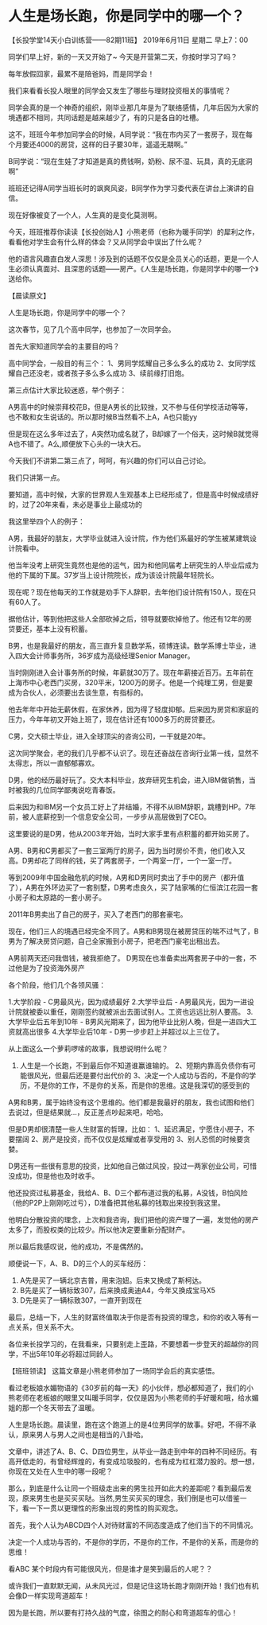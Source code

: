 # 人生是场长跑，你是同学中的哪一个？
【长投学堂14天小白训练营——82期11班】
2019年6月11日 星期二 早上7：00

同学们早上好，新的一天又开始了~ 今天是开营第二天，你按时学习了吗？

每年放假回家，最累不是陪爸妈，而是同学会！

我们来看看长投人眼里的同学会又发生了哪些与理财投资相关的事情呢？

同学会真的是一个神奇的组织，刚毕业那几年是为了联络感情，几年后因为大家的境遇都不相同，共同话题是越来越少了，有的只是各自的吐槽。

这不，班班今年参加同学会的时候，A同学说：“我在市内买了一套房子，现在每个月要还4000的房贷，这样的日子要30年，遥遥无期啊。”

B同学说：“现在生娃了才知道是真的费钱啊，奶粉、尿不湿、玩具，真的无底洞啊”

班班还记得A同学当班长时的飒爽风姿，B同学作为学习委代表在讲台上演讲的自信。

现在好像被变了一个人，人生真的是变化莫测啊。

今天，班班推荐你读读【长投创始人】小熊老师（也称为暖手同学）的犀利之作，看看他对学生会有什么样的体会？又从同学会中误出了什么呢？

他的语言风趣直白发人深思！涉及到的话题不仅仅是全员关心的话题，更是一个人生必须认真面对、且深思的话题——房产。《人生是场长跑，你是同学中的哪一个》送给你。

【晨读原文】

人生是场长跑，你是同学中的哪一个？

这次春节，见了几个高中同学，也参加了一次同学会。

首先大家知道同学会的主要目的吗？

高中同学会，一般目的有三个：
1、男同学炫耀自己多么多么的成功
2、女同学炫耀自己还没老，或者孩子多么多么成功
3、续前缘打旧炮。

第三点估计大家比较迷惑，举个例子：

A男高中的时候崇拜校花B，但是A男长的比较挫，又不参与任何学校活动等等，也不敢和女生说话的。所以那时候B当然看不上A，A也只能yy

但是现在这么多年过去了，A突然功成名就了，B却嫁了一个俗夫，这时候B就觉得A也不错了。A么,顺便放下心头的一块大石。

今天我们不讲第二第三点了，呵呵，有兴趣的你们可以自己讨论。 

我们只讲第一点。

要知道，高中时候，大家的世界观人生观基本上已经形成了，但是高中时候成绩好的，过了20年来看，未必是事业上最成功的

我这里举四个人的例子：

A男，我最好的朋友，大学毕业就进入设计院，作为他们系最好的学生被某建筑设计院看中。

他当年没考上研究生竟然也是他的运气，因为和他同届考上研究生的人毕业后成为他的下属的下属。37岁当上设计院院长，成为该设计院最年轻院长。

现在呢？现在他每天的工作就是劝手下人辞职，去年他们设计院有150人，现在只有60人了。

据他估计，等到他把这些人全部砍掉之后，领导就要砍掉他了。他还有12年的房贷要还，基本上没有积蓄。

B男，也是我最好的朋友，高三直升复旦数学系，硕博连读。数学系博士毕业，进入四大会计师事务所，36岁成为高级经理Senior Manager。

当时刚刚进入会计事务所的时候，年薪就30万了。现在年薪接近百万。五年前在上海市中心老西门买房，320平米，1200万的房子。他是一个纯理工男，但是要成为合伙人，必须要出去谈生意，有指标的。

他去年年中开始无薪休假，在家休养，因为得了轻度抑郁。后来因为房贷和家庭的压力，今年年初又开始上班了，现在估计还有1000多万的房贷要还。

C男，交大硕士毕业，进入全球顶尖的咨询公司，一干就是20年。

这次同学聚会，老的我们几乎都不认识了。现在还奋战在咨询行业第一线，显然不太得志，所以一直郁郁寡欢。

D男，他的经历最好玩了。交大本科毕业，放弃研究生机会，进入IBM做销售，当时被我的几位同学鄙夷说吃青春饭。

后来因为和IBM另一个女员工好上了并结婚，不得不从IBM辞职，跳槽到HP。7年前，被人底薪挖到一个信息安全公司，一步步从高层做到了CEO。

这里要说的是D男，他从2003年开始，当时大家手里有点积蓄的都开始买房了。

A男、B男和C男都买了一套三室两厅的房子，因为当时房价不贵，他们收入又高。D男却花了同样的钱，买了两套房子，一个两室一厅，一个一室一厅。

等到2009年中国金融危机的时候，A男和D男同时卖出了手中的房产（都升值了），A男在外环边买了一套别墅，D男考虑良久，买了陆家嘴的仁恒滨江花园一套小房子和太原路的一套小房子。

2011年B男卖出了自己的房子，买入了老西门的那套豪宅。

现在，他们三人的境遇已经完全不同了。A男和B男现在被房贷压的喘不过气了，B男为了解决房贷问题，自己全家搬到小房子，把老西门豪宅出租出去。

A男前两天还问我借钱，被我拒绝了。
D男现在也准备卖出两套房子中的一套，不过他是为了投资海外房产

各个阶段，他们几个各领风骚：

1.大学阶段 - C男最风光，因为成绩最好
2.大学毕业后 - A男最风光，因为一进设计院就被委以重任，刚刚签约就被派出去面试别人。工资也远远比别人要高。
3.大学毕业后五年到10年 - B男风光期来了，因为他毕业比别人晚，但是一进四大工资就高出很多
4.大学毕业后10年 - D男一步步赶上并超过以上三位了。

从上面这么一个萝莉啰嗦的故事，我想说明什么呢？

1. 人生是一个长跑，不到最后你不知道谁赢谁输的。
2、短期内靠高负债你有可能很风光，但最后还是要付出代价的
3、决定一个人成功与否的，不是你的学历，不是你的工作，不是你的关系，而是你的思维。这是我深切的感受到的


A男和B男，属于始终没有这个思维的。他们都是我最好的朋友，我也试图和他们去说过，但是结果就...，反正差点吵起来吧，哈哈。

但是D男却很清楚一些人生财富的哲理，比如：
1、延迟满足，宁愿住小房子，不要摆阔
2、房产是投资，而不仅仅是炫耀或者享受用的
3、别人恐慌的时候要贪婪。

D男还有一些很有意思的投资，比如他自己做过风投，投过一两家创业公司，可惜没成功，但是他也及时收手。

他还投资过私募基金，我给A、B、D三个都布道过我的私募，A没钱，B怕风险（他的P2P上刚刚吃过亏），D准备把其他私募的钱取出来投到我这里。

他明白分散投资的理念，上次和我咨询，我们把他的资产理了一遍，发觉他的房产太多了，而股权类的比较少。所以他决定要重新分配财产。

所以最后我感叹说，他的成功，不是偶然的。

顺便说一下，A、B、D的三个人的买车经历：

1. A先是买了一辆北京吉普，用来泡妞。后来又换成了斯柯达。
2. B先是买了一辆标致307，后来换成奥迪A4，今年又换成宝马X5
3. D先是买了一辆标致307，一直开到现在

最后，总结一下，人生的财富终值取决于你是否有投资的理念，和你的收入等有一点关系，但关系不大。

各位来长投学习的，在我看来，只要别走上歪路，不要想着一步登天的超越你的同学，不出5年10年必将超过同龄人。


【班班领读】
这篇文章是小熊老师参加了一场同学会后的真实感悟。

看过老板娘水媚物语的《30岁前的每一天》的小伙伴，想必都知道了，我们的小熊老师在老板娘的眼里又叫暖手同学，仅仅是因为小熊老师的手好暖和哦，给水媚姐的那一个冬天带去了温暖。


人生是场长跑。晨读里，跑在这个跑道上的是4位男同学的故事。好吧，不得不承认，原来男人与男人之间也是相当的八卦哈。

文章中，讲述了A、B、C、D四位男生，从毕业一路走到中年的四种不同经历。有高开低走的，有曾经辉煌的，有变成垃圾股的，也有成为杠杠潜力股的。想一想，你现在又处在人生中的哪一段呢？

那么，到底是什么让同一个班级走出来的男生拉开如此大的差距呢？看到最后发现，原来男生也是买买买哒。当然,男生买买买的理念，我们倒是也可以借鉴一下，看一下一贯以更理性的形象出现的男性的购买观念。

首先，我个人认为ABCD四个人对待财富的不同态度造成了他们当下的不同情况。

决定一个人成功与否的，不是你的学历，不是你的工作，不是你的关系，而是你的思维！

看ABC 某个时段内有可能很风光，但是谁才是笑到最后的人呢？？

或许我们一直默默无闻，从未风光过，但是记住这场长跑才刚刚开始！我们也有机会像D一样实现弯道超车！

因为是长跑，所以要有打持久战的气度，徐图之的耐心和弯道超车的信心！
